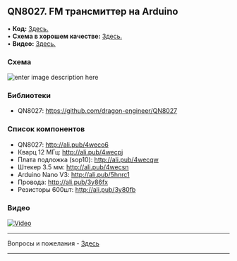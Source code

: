 ## QN8027. FM трансмиттер на Arduino
• **Код:** [Здесь.](/all_here/123/code.txt)  
• **Схема в хорошем качестве:** [Здесь.](https://i.imgur.com/dQ6HMiW.jpg)  
• **Видео:** [Здесь.](https://youtu.be/3IMcBIxdN74)  

### Схема
![enter image description here](https://i.imgur.com/dQ6HMiW.jpg)

### Библиотеки
- QN8027: https://github.com/dragon-engineer/QN8027

### Список компонентов
- QN8027: http://ali.pub/4weco6
- Кварц 12 МГц: http://ali.pub/4wecpj
- Плата подложка (sop10): http://ali.pub/4wecqw
- Штекер 3.5 мм: http://ali.pub/4wecsn
- Arduino Nano V3: http://ali.pub/5hnrc1
- Провода: http://ali.pub/3y86fx
- Резисторы 600шт: http://ali.pub/3y80fb

### Видео
[![Video](https://img.youtube.com/vi/3IMcBIxdN74/maxresdefault.jpg)](https://youtu.be/3IMcBIxdN74)

---

Вопросы и пожелания - [Здесь](https://www.youtube.com/c/Bytevideo/)

---
